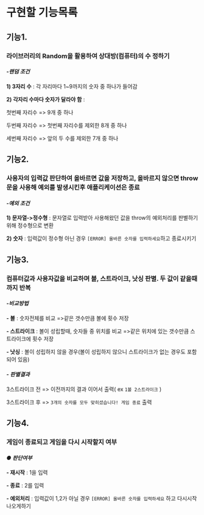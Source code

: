 # 구현할 기능목록

## 기능1.

### 라이브러리의 Random을 활용하여 상대방(컴퓨터)의 수 정하기

#### _-랜덤 조건_

__1) 3자리 수__ : 각 자리마다 1~9까지의 숫자 중 하나가 들어감

__2) 각자리 수마다 숫자가 달라야 함__ : 

첫번째 자리수 => 9개 중 하나

두번째 자리수 => 첫번째 자리수를 제외한 8개 중 하나

세번째 자리수 => 앞의 두 수를 제외한 7개 중 하나

## 기능2.

### 사용자의 입력값 판단하여 올바르면 값을 저장하고, 올바르지 않으면 throw문을 사용해 예외를 발생시킨후 애플리케이션은 종료

#### _-예외 조건_

__1) 문자열->정수형__ : 문자열로 입력받아 사용해왔던 값을 throw의 예외처리를 판별하기 위해 정수형으로 변환

__2) 숫자__ : 입력값이 정수형 아닌 경우 `[ERROR] 올바른 숫자를 입력하세요`하고 종료시키기


## 기능3.

### 컴퓨터값과 사용자값을 비교하며 볼, 스트라이크, 낫싱 판별. 두 값이 같을때까지 반복

#### _-비교방법_

__\- 볼__ : 숫자전체를 비교
=>같은 갯수만큼 볼에 횟수 저장

__\- 스트라이크__ : 볼이 성립할때, 숫자들 중 위치를 비교
=>같은 위치에 있는 갯수만큼 스트라이크에 횟수 저장

__\- 낫싱__ : 볼이 성립하지 않을 경우(볼이 성립하지 않으니 스트라이크가 없는 경우도 포함 되어 있음)

#### _- 판별결과_ 
 3스트라이크 전 => 이전까지의 결과 이어서 출력( ex `1볼 2스트라이크` ) 
 
 3스트라이크 후 => `3개의 숫자를 모두 맞히셨습니다! 게임 종료` 출력

## 기능4.

### 게임이 종료되고 게임을 다시 시작할지 여부

#### _● 판단여부_

__\- 재시작__ : 1을 입력

__\- 종료__ : 2를 입력

__\- 예외처리__ : 입력값이 1,2가 아닐 경우 `[ERROR] 올바른 숫자를 입력하세요` 하고 다시시작 나오게하기